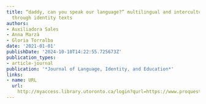 ```yaml
---
title: “daddy, can you speak our language?” multilingual and intercultural awareness
  through identity texts
authors:
- Auxiliadora Sales
- Anna Marzà
- Gloria Torralba
date: '2021-01-01'
publishDate: '2024-10-10T14:22:55.725673Z'
publication_types:
- article-journal
publication: '*Journal of Language, Identity, and Education*'
links:
- name: URL
  url: 
    http://myaccess.library.utoronto.ca/login?qurl=https://www.proquest.com/docview/2512801659?accountid=14771&bdid=38384&_bd=AAnS8E5X%2FVk3bvw2kqZpgei96XM%3D
---
```

